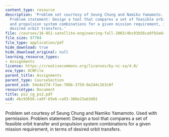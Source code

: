 ```yaml
---
content_type: resource
description: 'Problem set courtesy of Seung Chung and Namiko Yamamoto. Used with permission.
  Problem statement: Design a tool that compares a set of feasible orbit transfer
  and propulsion system combinations for a given mission requirement, in terms of
  desired orbit transfers.'
file: /courses/16-851-satellite-engineering-fall-2003/4bc93b56ca9fb5e6ca93386e23ab3d81_ps2_cg_ps2.pdf
file_size: 97704
file_type: application/pdf
hide_download: true
hide_download_original: null
learning_resource_types:
- Assignments
license: https://creativecommons.org/licenses/by-nc-sa/4.0/
ocw_type: OCWFile
parent_title: Assignments
parent_type: CourseSection
parent_uid: 54e4e27d-f3ae-708b-3759-0e244c163c0f
resourcetype: Document
title: ps2_cg_ps2.pdf
uid: 4bc93b56-ca9f-b5e6-ca93-386e23ab3d81
---
```

Problem set courtesy of Seung Chung and Namiko Yamamoto. Used with permission. Problem statement: Design a tool that compares a set of feasible orbit transfer and propulsion system combinations for a given mission requirement, in terms of desired orbit transfers.